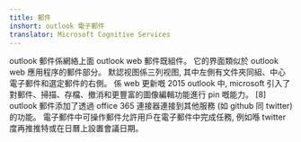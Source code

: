 ```yaml
---
title: 郵件
inshort: outlook 電子郵件
translator: Microsoft Cognitive Services
---
```


outlook 郵件係網絡上面 outlook web 郵件既組件。 它的界面類似於 outlook web 應用程序的郵件部分。 默認视图係三列视图, 其中左側有文件夾同組、中心電子郵件和選定郵件的右側。 係 web 更新嘅 2015 outlook 中, microsoft 引入了對郵件、掃描、存檔、撤消和更豐富的圖像編輯功能進行 pin 嘅能力。 [8] outlook 郵件添加了透過 office 365 連接器連接到其他服務 (如 github 同 twitter) 的功能。 電子郵件中可操作郵件允許用戶在電子郵件中完成任務, 例如喺 twitter 度再推推特或在日曆上設置會議日期。 





